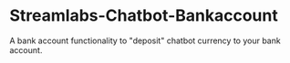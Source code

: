 # Streamlabs-Chatbot-Bankaccount
A bank account functionality to "deposit" chatbot currency to your bank account.
